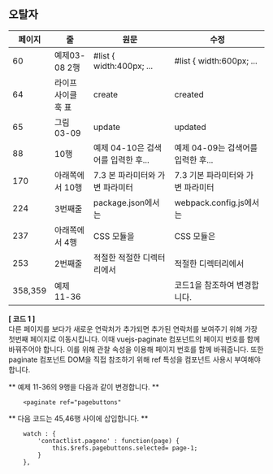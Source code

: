 ## 오탈자
페이지 | 줄 | 원문 | 수정
--- | --- | --- | ---
60 | 예제03-08 2행| #list { width:400px; ... | #list { width:600px; ...
64 | 라이프 사이클 훅 표 | create | created
65 | 그림 03-09 | update | updated
88 | 10행 | 예제 04-10은 검색어를 입력한 후... | 예제 04-09는 검색어를 입력한 후...
170 | 아래쪽에서 10행 | 7.3 본 파라미터와 가변 파라미터 | 7.3 기본 파라미터와 가변 파라미터
224 | 3번째줄 | package.json에서는 | webpack.config.js에서는
237 | 아래쪽에서 4행 | CSS 모듈을 | CSS 모듈은
253 | 2번째줄 | 적절한 적절한 디렉터리에서 | 적절한 디렉터리에서
358,359 | 예제 11-36 | | 코드1을 참조하여 변경합니다.


**[ 코드 1 ]**  
다른 페이지를 보다가 새로운 연락처가 추가되면 추가된 연락처를 보여주기 위해 가장 첫번째 페이지로 이동시킵니다. 이때 vuejs-paginate 컴포넌트의 페이지 번호를 함께 바꿔주어야 합니다. 이를 위해 관찰 속성을 이용해 페이지 번호를 함께 바꿔줍니다. 또한 paginate 컴포넌트 DOM을 직접 참조하기 위해 ref 특성을 컴포넌트 사용시 부여해야 합니다.

** 예제 11-36의 9행을 다음과 같이 변경합니다. **
~~~
    <paginate ref="pagebuttons"
~~~

** 다음 코드는 45,46행 사이에 삽입합니다. **  
~~~
    watch : {
        'contactlist.pageno' : function(page) {
            this.$refs.pagebuttons.selected= page-1;
        }
    },
~~~
